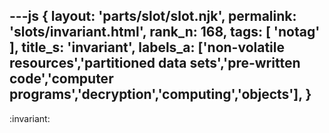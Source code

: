 ---js
{
  layout: 'parts/slot/slot.njk',
  permalink: 'slots/invariant.html',
  rank_n: 168,
  tags: [ 'notag' ],
  title_s: 'invariant',
  labels_a: ['non-volatile resources','partitioned data sets','pre-written code','computer programs','decryption','computing','objects'],
}
---
:invariant:

